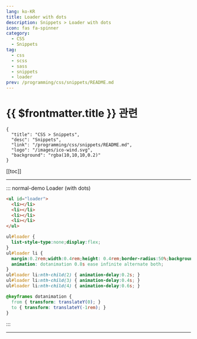 ```yaml
---
lang: ko-KR
title: Loader with dots
description: Snippets > Loader with dots
icon: fas fa-spinner
category: 
  - CSS
  - Snippets
tag: 
  - css
  - scss
  - sass
  - snippets
  - loader
prev: /programming/css/snippets/README.md
---
```


# {{ $frontmatter.title }} 관련

```component VPCard
{
  "title": "CSS > Snippets",
  "desc": "Snippets",
  "link": "/programming/css/snippets/README.md",
  "logo": "/images/ico-wind.svg",
  "background": "rgba(10,10,10,0.2)"
}
```

[[toc]]

---

::: normal-demo Loader (with dots)

```html
<ul id="loader">
  <li></li>
  <li></li>
  <li></li>
  <li></li>
</ul>
```

```css
ul#loader {
  list-style-type:none;display:flex;
}
ul#loader li {
  margin:0.2rem;width:0.4rem;height: 0.4rem;border-radius:50%;background-color:#ff4754;
  animation: dotanimation 0.8s ease infinite alternate both;
}
ul#loader li:nth-child(2) { animation-delay:0.2s; }
ul#loader li:nth-child(3) { animation-delay:0.4s; }
ul#loader li:nth-child(4) { animation-delay:0.6s; }

@keyframes dotanimation {
  from { transform: translateY(0); }
  to { transform: translateY(-1rem); }
}
```

:::

---

<TagLinks />